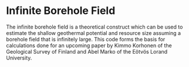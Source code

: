 # Infinite Borehole Field
The infinite borehole field is a theoretical construct which can be used to estimate the shallow geothermal potential and resource size assuming a borehole field that is infinitely large.
This code forms the basis for calculations done for an upcoming paper by Kimmo Korhonen of the Geological Survey of Finland and Abel Marko of the Eötvös Lorand University.
